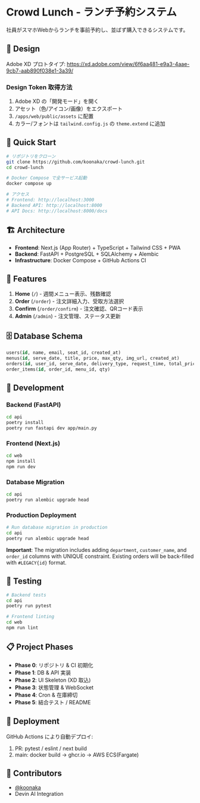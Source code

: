 # Crowd Lunch - ランチ予約システム

社員がスマホWebからランチを事前予約し、並ばず購入できるシステムです。

## 🎨 Design

Adobe XD プロトタイプ: https://xd.adobe.com/view/6f6aa481-e9a3-4aae-9cb7-aab890f038e1-3a39/

### Design Token 取得方法
1. Adobe XD の「開発モード」を開く
2. アセット（色/アイコン/画像）をエクスポート
3. `/apps/web/public/assets` に配置
4. カラー/フォントは `tailwind.config.js` の `theme.extend` に追加

## 🚀 Quick Start

```bash
# リポジトリをクローン
git clone https://github.com/koonaka/crowd-lunch.git
cd crowd-lunch

# Docker Compose で全サービス起動
docker compose up

# アクセス
# Frontend: http://localhost:3000
# Backend API: http://localhost:8000
# API Docs: http://localhost:8000/docs
```

## 🏗️ Architecture

- **Frontend**: Next.js (App Router) + TypeScript + Tailwind CSS + PWA
- **Backend**: FastAPI + PostgreSQL + SQLAlchemy + Alembic
- **Infrastructure**: Docker Compose + GitHub Actions CI

## 📱 Features

1. **Home** (`/`) - 週間メニュー表示、残数確認
2. **Order** (`/order`) - 注文詳細入力、受取方法選択
3. **Confirm** (`/order/confirm`) - 注文確認、QRコード表示
4. **Admin** (`/admin`) - 注文管理、ステータス更新

## 🗄️ Database Schema

```sql
users(id, name, email, seat_id, created_at)
menus(id, serve_date, title, price, max_qty, img_url, created_at)
orders(id, user_id, serve_date, delivery_type, request_time, total_price, status, created_at)
order_items(id, order_id, menu_id, qty)
```

## 🔧 Development

### Backend (FastAPI)

```bash
cd api
poetry install
poetry run fastapi dev app/main.py
```

### Frontend (Next.js)

```bash
cd web
npm install
npm run dev
```

### Database Migration

```bash
cd api
poetry run alembic upgrade head
```

### Production Deployment

```bash
# Run database migration in production
cd api
poetry run alembic upgrade head
```

**Important**: The migration includes adding `department`, `customer_name`, and `order_id` columns with UNIQUE constraint. Existing orders will be back-filled with `#LEGACY{id}` format.

## 🧪 Testing

```bash
# Backend tests
cd api
poetry run pytest

# Frontend linting
cd web
npm run lint
```

## 📋 Project Phases

- **Phase 0**: リポジトリ & CI 初期化
- **Phase 1**: DB & API 実装
- **Phase 2**: UI Skeleton (XD 取込)
- **Phase 3**: 状態管理 & WebSocket
- **Phase 4**: Cron & 在庫締切
- **Phase 5**: 結合テスト / README

## 🚀 Deployment

GitHub Actions により自動デプロイ:
1. PR: pytest / eslint / next build
2. main: docker build → ghcr.io → AWS ECS(Fargate)

## 👥 Contributors

- [@koonaka](https://github.com/koonaka)
- Devin AI Integration

